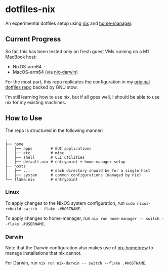 # dotfiles-nix

An experimental dotfiles setup using [nix](https://nixos.org) and
[home-manager](https://github.com/nix-community/home-manager).

## Current Progress

So far, this has been tested only on fresh guest VMs running on a M1 MacBook host:
* NixOS-arm64
* MacOS-arm64 (via [nix-darwin](https://github.com/LnL7/nix-darwin/tree/b658dbd85a1c70a15759b470d7b88c0c95f497be))

For the most part, this repo replicates the configuration in my [original dotfiles repo](https://github.com/alexxyu/dotfiles) backed by GNU stow.

I'm still learning how to use nix, but if all goes well, I should be able to use nix for my existing machines.

## How to Use

The repo is structured in the following manner:

```
.
├── home
│   ├── apps        # GUI applications
│   ├── etc         # misc
│   ├── shell       # CLI utilities
│   ├── default.nix # entrypoint + home-manager setup
├── hosts
│   ├── ...         # each directory should be for a single host
│   ├── system      # common configurations (managed by nix)
└── flake.nix       # entrypoint
```

### Linux

To apply changes to the NixOS system configuration, run `sudo nixos-rebuild switch --flake .#HOSTNAME`.

To apply changes to home-manager, run `nix run home-manager -- switch --flake .#USERNAME`.

### Darwin

Note that the Darwin configuration also makes use of [nix-homebrew](https://github.com/zhaofengli/nix-homebrew) to manage installations that nix cannot.

For Darwin, run `nix run nix-darwin -- switch --flake .#HOSTNAME`.
